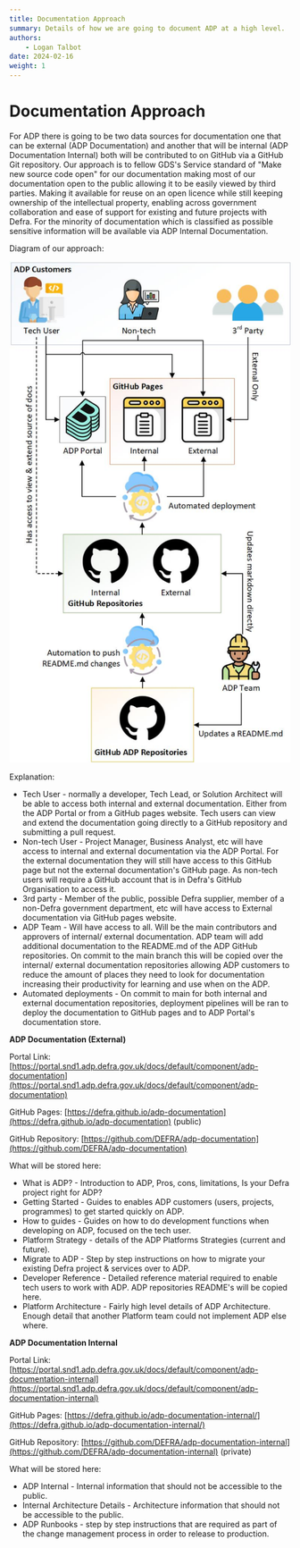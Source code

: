 ```yaml
---
title: Documentation Approach
summary: Details of how we are going to document ADP at a high level.
authors:
    - Logan Talbot
date: 2024-02-16
weight: 1
---
```


# Documentation Approach

For ADP there is going to be two data sources for documentation one that can be external (ADP Documentation) and another that will be internal (ADP Documentation Internal) both will be contributed to on GitHub via a GitHub Git repository. Our approach is to fellow GDS's Service standard of "Make new source code open" for our documentation making most of our documentation open to the public allowing it to be easily viewed by third parties. Making it available for reuse on an open licence while still keeping ownership of the intellectual property, enabling across government collaboration and ease of support for existing and future projects with Defra. For the minority of documentation which is classified as possible sensitive information will be available via ADP Internal Documentation.

Diagram of our approach:

![documentation-approach](../images/documentation-approach.jfif)

Explanation:

* Tech User - normally a developer, Tech Lead, or Solution Architect will be able to access both internal and external documentation. Either from the ADP Portal or from a GitHub pages website. Tech users can view and extend the documentation going directly to a GitHub repository and submitting a pull request.
* Non-tech User - Project Manager, Business Analyst, etc will have access to internal and external documentation via the ADP Portal. For the external documentation they will still have access to this GitHub page but not the external documentation's GitHub page. As non-tech users will require a GitHub account that is in Defra's GitHub Organisation to access it.
* 3rd party - Member of the public, possible Defra supplier, member of a non-Defra government department, etc will have access to External documentation via GitHub pages website.
* ADP Team - Will have access to all. Will be the main contributors and approvers of internal/ external documentation. ADP team will add additional documentation to the README.md of the ADP GitHub repositories. On commit to the main branch this will be copied over the internal/ external documentation repositories allowing ADP customers to reduce the amount of places they need to look for documentation increasing their productivity for learning and use when on the ADP.
* Automated deployments - On commit to main for both internal and external documentation repositories, deployment pipelines will be ran to deploy the documentation to GitHub pages and to ADP Portal's documentation store.

**ADP Documentation (External)**

Portal Link: [https://portal.snd1.adp.defra.gov.uk/docs/default/component/adp-documentation](https://portal.snd1.adp.defra.gov.uk/docs/default/component/adp-documentation)

GitHub Pages: [https://defra.github.io/adp-documentation](https://defra.github.io/adp-documentation) (public)

GitHub Repository: [https://github.com/DEFRA/adp-documentation](https://github.com/DEFRA/adp-documentation)

What will be stored here:

* What is ADP? - Introduction to ADP, Pros, cons, limitations, Is your Defra project right for ADP?
* Getting Started - Guides to enables ADP customers (users, projects, programmes) to get started quickly on ADP.
* How to guides -  Guides on how to do development functions when developing on ADP, focused on the tech user.
* Platform Strategy - details of the ADP Platforms Strategies  (current and future).
* Migrate to ADP - Step by step instructions on how to migrate your existing Defra project & services over to ADP.
* Developer Reference - Detailed reference material required to enable tech users to work with ADP. ADP repositories README's will be copied here.
* Platform Architecture - Fairly high level details of ADP Architecture. Enough detail that another Platform team could not implement ADP else where.

**ADP **Documentation** Internal**

Portal Link: [https://portal.snd1.adp.defra.gov.uk/docs/default/component/adp-documentation-internal](https://portal.snd1.adp.defra.gov.uk/docs/default/component/adp-documentation-internal)

GitHub Pages: [https://defra.github.io/adp-documentation-internal/](https://defra.github.io/adp-documentation-internal/)

GitHub Repository: [https://github.com/DEFRA/adp-documentation-internal](https://github.com/DEFRA/adp-documentation-internal) (private)

What will be stored here:

* ADP Internal - Internal information that should not be accessible to the public.
* Internal Architecture Details - Architecture information that should not be accessible to the public.
* ADP Runbooks - step by step instructions that are required as part of the change management process in order to release to production.
